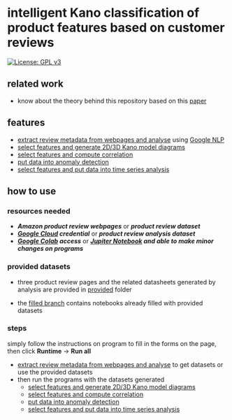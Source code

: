 # intelligent Kano classification of product features based on customer reviews

[![License: GPL v3](https://img.shields.io/badge/License-GPL%20v3-blue.svg)](https://www.gnu.org/licenses/old-licenses/gpl-3.0.en.html)

## related work
- know about the theory behind this repository based on this [paper](https://doi.org/10.1016/j.cirp.2019.04.046)

## features
- [extract review metadata from webpages and analyse](https://colab.research.google.com/github/DawenZhang/online_review_intelligent_kano/blob/master/product_review_extraction.ipynb) using [Google NLP](https://cloud.google.com/natural-language/)
- [select features and generate 2D/3D Kano model diagrams](https://colab.research.google.com/github/DawenZhang/online_review_intelligent_kano/blob/master/product_review_kano.ipynb)
- [select features and compute correlation](https://colab.research.google.com/github/DawenZhang/online_review_intelligent_kano/blob/master/product_review_correlation.ipynb)
- [put data into anomaly detection](https://colab.research.google.com/github/DawenZhang/online_review_intelligent_kano/blob/master/product_review_anomaly_detection.ipynb)
- [select features and put data into time series analysis](https://colab.research.google.com/github/DawenZhang/online_review_intelligent_kano/blob/master/product_review_time_series.ipynb)

## how to use

### resources needed
- ___Amazon product review webpages___ or ___product review dataset___
- ___[Google Cloud](https://cloud.google.com/) credential___ or ___product review analysis dataset___
- ___[Google Colab](https://colab.research.google.com/) access___ or ___[Jupiter Notebook](https://jupyter.org/) and able to make minor changes on programs___

### provided datasets
- three product review pages and the related datasheets generated by analysis are provided in [provided](./provided) folder

- the [filled branch](../../tree/filled) contains notebooks already filled with provided datasets

### steps
simply follow the instructions on program to fill in the forms on the page, then click __Runtime__ -> __Run all__

- [extract review metadata from webpages and analyse](https://colab.research.google.com/github/DawenZhang/online_review_intelligent_kano/blob/master/product_review_extraction.ipynb) to get datasets or use the provided datasets
- then run the programs with the datasets generated
  - [select features and generate 2D/3D Kano model diagrams](https://colab.research.google.com/github/DawenZhang/online_review_intelligent_kano/blob/master/product_review_kano.ipynb)
  - [select features and compute correlation](https://colab.research.google.com/github/DawenZhang/online_review_intelligent_kano/blob/master/product_review_correlation.ipynb)
  - [put data into anomaly detection](https://colab.research.google.com/github/DawenZhang/online_review_intelligent_kano/blob/master/product_review_anomaly_detection.ipynb)
  - [select features and put data into time series analysis](https://colab.research.google.com/github/DawenZhang/online_review_intelligent_kano/blob/master/product_review_time_series.ipynb)
